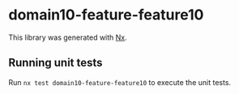 # domain10-feature-feature10

This library was generated with [Nx](https://nx.dev).

## Running unit tests

Run `nx test domain10-feature-feature10` to execute the unit tests.
